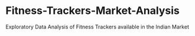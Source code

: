 # Fitness-Trackers-Market-Analysis
Exploratory Data Analysis of Fitness Trackers available in the Indian Market
